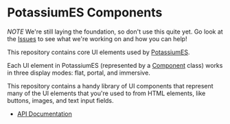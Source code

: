 # PotassiumES Components

*NOTE* We're still laying the foundation, so don't use this quite yet. Go look at the [Issues](https://github.com/PotassiumES/potassium-es/issues) to see what we're working on and how you can help!

This repository contains core UI elements used by [PotassiumES](https://github.com/PotassiumES/potassium-es).

Each UI element in PotassiumES (represented by a [Component](https://github.com/PotassiumES/potassium-es/blob/master/src/Component.js) class) works in three display modes: flat, portal, and immersive.

This repository contains a handy library of UI components that represent many of the UI elements that you're used to from HTML elements, like buttons, images, and text input fields.

- [API Documentation](https://doc.esdoc.org/github.com/PotassiumES/potassium-components/)

